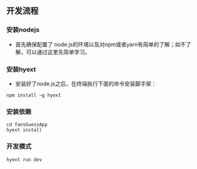 ## 开发流程

### 安装nodejs

- 首先确保配置了 node.js的环境以及对npm或者yarn有简单的了解；如不了解，可以通过这里先简单学习。

### 安装hyext

- 安装好了node.js之后，在终端执行下面的命令安装脚手架：

```
npm install –g hyext
```

###  安装依赖

```
cd fansGuessApp
hyext install
```

###  开发模式

```
hyext run dev
```

